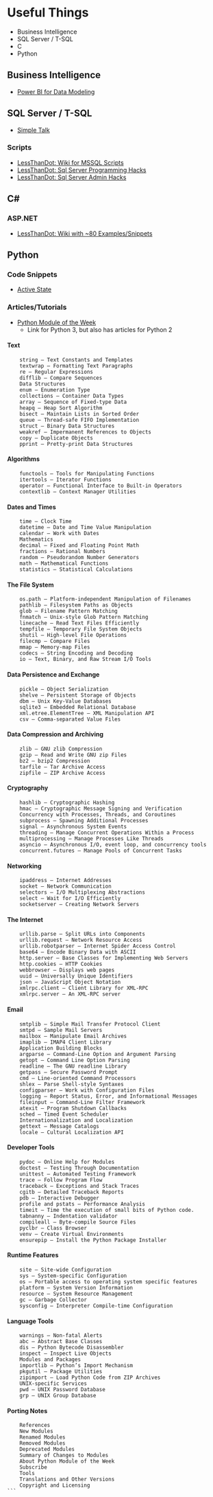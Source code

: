Useful Things
========

<!-- MarkdownTOC -->

- Business Intelligence
- SQL Server / T-SQL
- C
- Python

<!-- /MarkdownTOC -->



## Business Intelligence

- [ Power BI for Data Modeling](https://www.simple-talk.com/sql/bi/power-bi-data-modelling/)


## SQL Server / T-SQL

- [Simple Talk](https://www.simple-talk.com/)


### Scripts

- [LessThanDot: Wiki for MSSQL Scripts](http://wiki.lessthandot.com/index.php/Category:Microsoft_SQL_Server)
- [LessThanDot: Sql Server Programming Hacks](http://wiki.lessthandot.com/index.php/SQL_Server_Programming_Hacks_-_100%2B_List)
- [LessThanDot: Sql Server Admin Hacks](http://wiki.lessthandot.com/index.php/SQL_Server_Admin_Hacks)


## C#

### ASP.NET

- [LessThanDot: Wiki with ~80 Examples/Snippets](http://wiki.lessthandot.com/index.php/Category:ASP.NET)


## Python

### Code Snippets

- [Active State](https://code.activestate.com/)

### Articles/Tutorials

- [Python Module of the Week](https://pymotw.com/3/)
    - Link for Python 3, but also has articles for Python 2


#### Text

        string — Text Constants and Templates
        textwrap — Formatting Text Paragraphs
        re — Regular Expressions
        difflib — Compare Sequences
        Data Structures
        enum – Enumeration Type
        collections — Container Data Types
        array — Sequence of Fixed-type Data
        heapq – Heap Sort Algorithm
        bisect — Maintain Lists in Sorted Order
        queue — Thread-safe FIFO Implementation
        struct — Binary Data Structures
        weakref — Impermanent References to Objects
        copy — Duplicate Objects
        pprint — Pretty-print Data Structures

####  Algorithms

        functools — Tools for Manipulating Functions
        itertools — Iterator Functions
        operator — Functional Interface to Built-in Operators
        contextlib — Context Manager Utilities

#### Dates and Times

        time — Clock Time
        datetime — Date and Time Value Manipulation
        calendar — Work with Dates
        Mathematics
        decimal — Fixed and Floating Point Math
        fractions — Rational Numbers
        random — Pseudorandom Number Generators
        math — Mathematical Functions
        statistics — Statistical Calculations

#### The File System

        os.path — Platform-independent Manipulation of Filenames
        pathlib — Filesystem Paths as Objects
        glob — Filename Pattern Matching
        fnmatch — Unix-style Glob Pattern Matching
        linecache — Read Text Files Efficiently
        tempfile — Temporary File System Objects
        shutil — High-level File Operations
        filecmp — Compare Files
        mmap — Memory-map Files
        codecs — String Encoding and Decoding
        io — Text, Binary, and Raw Stream I/O Tools

#### Data Persistence and Exchange

        pickle — Object Serialization
        shelve — Persistent Storage of Objects
        dbm — Unix Key-Value Databases
        sqlite3 — Embedded Relational Database
        xml.etree.ElementTree — XML Manipulation API
        csv — Comma-separated Value Files

#### Data Compression and Archiving

        zlib — GNU zlib Compression
        gzip — Read and Write GNU zip Files
        bz2 — bzip2 Compression
        tarfile — Tar Archive Access
        zipfile — ZIP Archive Access

#### Cryptography

        hashlib — Cryptographic Hashing
        hmac — Cryptographic Message Signing and Verification
        Concurrency with Processes, Threads, and Coroutines
        subprocess — Spawning Additional Processes
        signal — Asynchronous System Events
        threading — Manage Concurrent Operations Within a Process
        multiprocessing — Manage Processes Like Threads
        asyncio — Asynchronous I/O, event loop, and concurrency tools
        concurrent.futures — Manage Pools of Concurrent Tasks

#### Networking

        ipaddress — Internet Addresses
        socket — Network Communication
        selectors — I/O Multiplexing Abstractions
        select — Wait for I/O Efficiently
        socketserver — Creating Network Servers

#### The Internet

        urllib.parse — Split URLs into Components
        urllib.request — Network Resource Access
        urllib.robotparser — Internet Spider Access Control
        base64 — Encode Binary Data with ASCII
        http.server — Base Classes for Implementing Web Servers
        http.cookies — HTTP Cookies
        webbrowser — Displays web pages
        uuid — Universally Unique Identifiers
        json — JavaScript Object Notation
        xmlrpc.client — Client Library for XML-RPC
        xmlrpc.server — An XML-RPC server

#### Email

        smtplib — Simple Mail Transfer Protocol Client
        smtpd — Sample Mail Servers
        mailbox — Manipulate Email Archives
        imaplib — IMAP4 Client Library
        Application Building Blocks
        argparse — Command-Line Option and Argument Parsing
        getopt — Command Line Option Parsing
        readline — The GNU readline Library
        getpass — Secure Password Prompt
        cmd — Line-oriented Command Processors
        shlex — Parse Shell-style Syntaxes
        configparser — Work with Configuration Files
        logging — Report Status, Error, and Informational Messages
        fileinput — Command-Line Filter Framework
        atexit — Program Shutdown Callbacks
        sched — Timed Event Scheduler
        Internationalization and Localization
        gettext — Message Catalogs
        locale — Cultural Localization API

#### Developer Tools

        pydoc — Online Help for Modules
        doctest — Testing Through Documentation
        unittest — Automated Testing Framework
        trace — Follow Program Flow
        traceback — Exceptions and Stack Traces
        cgitb — Detailed Traceback Reports
        pdb — Interactive Debugger
        profile and pstats — Performance Analysis
        timeit — Time the execution of small bits of Python code.
        tabnanny — Indentation validator
        compileall — Byte-compile Source Files
        pyclbr — Class Browser
        venv — Create Virtual Environments
        ensurepip — Install the Python Package Installer

#### Runtime Features

        site — Site-wide Configuration
        sys — System-specific Configuration
        os — Portable access to operating system specific features
        platform — System Version Information
        resource — System Resource Management
        gc — Garbage Collector
        sysconfig — Interpreter Compile-time Configuration

#### Language Tools

        warnings — Non-fatal Alerts
        abc — Abstract Base Classes
        dis — Python Bytecode Disassembler
        inspect — Inspect Live Objects
        Modules and Packages
        importlib — Python’s Import Mechanism
        pkgutil — Package Utilities
        zipimport — Load Python Code from ZIP Archives
        UNIX-specific Services
        pwd — UNIX Password Database
        grp — UNIX Group Database

#### Porting Notes

        References
        New Modules
        Renamed Modules
        Removed Modules
        Deprecated Modules
        Summary of Changes to Modules
        About Python Module of the Week
        Subscribe
        Tools
        Translations and Other Versions
        Copyright and Licensing
    ```
